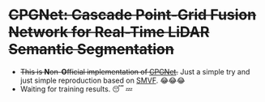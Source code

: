 
# ~~CPGNet: Cascade Point-Grid Fusion Network for Real-Time LiDAR Semantic Segmentation~~


- ~~This is **N**on-**O**fficial implementation of [CPGNet](https://arxiv.org/abs/2204.09914).~~ Just a simple try and just simple reproduction based on [SMVF](https://github.com/GangZhang842/SMVF). :joy::joy::joy:
- Waiting for training results. :sleeping: :zzz:

